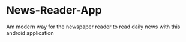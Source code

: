 # News-Reader-App
Am modern way for the newspaper reader to read daily news with this android application
